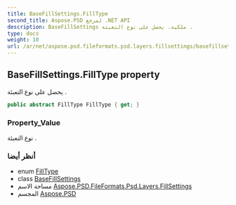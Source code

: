 ```yaml
---
title: BaseFillSettings.FillType
second_title: Aspose.PSD لمرجع .NET API
description: BaseFillSettings ملكية. يحصل على نوع التعبئة .
type: docs
weight: 10
url: /ar/net/aspose.psd.fileformats.psd.layers.fillsettings/basefillsettings/filltype/
---
```

## BaseFillSettings.FillType property

يحصل على نوع التعبئة .

```csharp
public abstract FillType FillType { get; }
```

### Property_Value

نوع التعبئة .

### أنظر أيضا

* enum [FillType](../../filltype/)
* class [BaseFillSettings](../)
* مساحة الاسم [Aspose.PSD.FileFormats.Psd.Layers.FillSettings](../../basefillsettings/)
* المجسم [Aspose.PSD](../../../)


